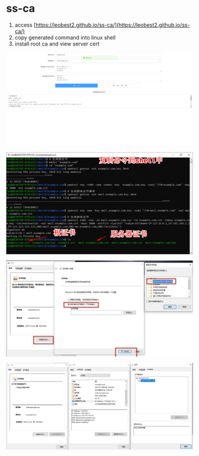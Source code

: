 # ss-ca

1. access [https://leobest2.github.io/ss-ca/](https://leobest2.github.io/ss-ca/)  
2. copy generated command into linux shell
3. install root ca and view server cert

![](./docs/img/1.PNG)

![](./docs/img/2.PNG)

![](./docs/img/3.PNG)

![](./docs/img/4.PNG)


